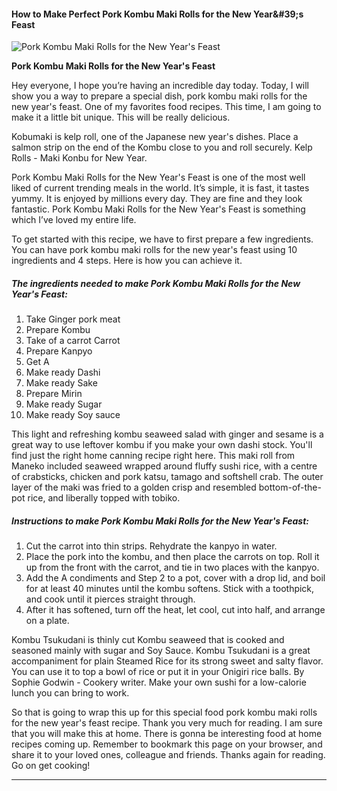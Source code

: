             

#### How to Make Perfect Pork Kombu Maki Rolls for the New Year&amp;#39;s Feast

![Pork Kombu Maki Rolls for the New Year's Feast](https://img-global.cpcdn.com/recipes/5304516934107136/751x532cq70/pork-kombu-maki-rolls-for-the-new-years-feast-recipe-main-photo.jpg)

**Pork Kombu Maki Rolls for the New Year's Feast**

Hey everyone, I hope you’re having an incredible day today. Today, I will show you a way to prepare a special dish, pork kombu maki rolls for the new year's feast. One of my favorites food recipes. This time, I am going to make it a little bit unique. This will be really delicious.

Kobumaki is kelp roll, one of the Japanese new year's dishes. Place a salmon strip on the end of the Kombu close to you and roll securely. Kelp Rolls - Maki Konbu for New Year.

Pork Kombu Maki Rolls for the New Year's Feast is one of the most well liked of current trending meals in the world. It’s simple, it is fast, it tastes yummy. It is enjoyed by millions every day. They are fine and they look fantastic. Pork Kombu Maki Rolls for the New Year's Feast is something which I’ve loved my entire life.

To get started with this recipe, we have to first prepare a few ingredients. You can have pork kombu maki rolls for the new year's feast using 10 ingredients and 4 steps. Here is how you can achieve it.

##### The ingredients needed to make Pork Kombu Maki Rolls for the New Year's Feast:

1.  Take Ginger pork meat
2.  Prepare Kombu
3.  Take of a carrot Carrot
4.  Prepare Kanpyo
5.  Get A
6.  Make ready Dashi
7.  Make ready Sake
8.  Prepare Mirin
9.  Make ready Sugar
10.  Make ready Soy sauce

This light and refreshing kombu seaweed salad with ginger and sesame is a great way to use leftover kombu if you make your own dashi stock. You'll find just the right home canning recipe right here. This maki roll from Maneko included seaweed wrapped around fluffy sushi rice, with a centre of crabsticks, chicken and pork katsu, tamago and softshell crab. The outer layer of the maki was fried to a golden crisp and resembled bottom-of-the-pot rice, and liberally topped with tobiko.

##### Instructions to make Pork Kombu Maki Rolls for the New Year's Feast:

1.  Cut the carrot into thin strips. Rehydrate the kanpyo in water.
2.  Place the pork into the kombu, and then place the carrots on top. Roll it up from the front with the carrot, and tie in two places with the kanpyo.
3.  Add the A condiments and Step 2 to a pot, cover with a drop lid, and boil for at least 40 minutes until the kombu softens. Stick with a toothpick, and cook until it pierces straight through.
4.  After it has softened, turn off the heat, let cool, cut into half, and arrange on a plate.

Kombu Tsukudani is thinly cut Kombu seaweed that is cooked and seasoned mainly with sugar and Soy Sauce. Kombu Tsukudani is a great accompaniment for plain Steamed Rice for its strong sweet and salty flavor. You can use it to top a bowl of rice or put it in your Onigiri rice balls. By Sophie Godwin - Cookery writer. Make your own sushi for a low-calorie lunch you can bring to work.

So that is going to wrap this up for this special food pork kombu maki rolls for the new year's feast recipe. Thank you very much for reading. I am sure that you will make this at home. There is gonna be interesting food at home recipes coming up. Remember to bookmark this page on your browser, and share it to your loved ones, colleague and friends. Thanks again for reading. Go on get cooking!

* * *